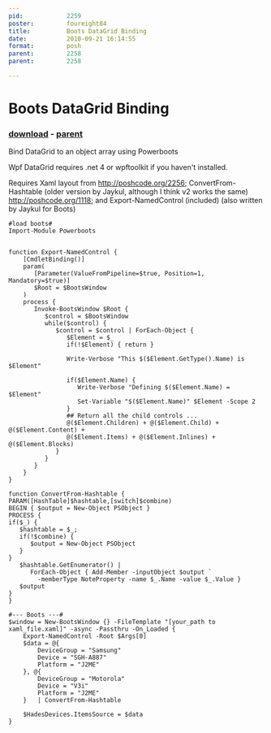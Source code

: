 ```yaml
---
pid:            2259
poster:         foureight84
title:          Boots DataGrid Binding
date:           2010-09-21 16:14:55
format:         posh
parent:         2258
parent:         2258

---
```


# Boots DataGrid Binding

### [download](2259.ps1) - [parent](2258.md)

Bind DataGrid to an object array using Powerboots

Wpf DataGrid requires .net 4 or wpftoolkit if you haven't installed.

Requires Xaml layout from http://poshcode.org/2256; ConvertFrom-Hashtable (older version by Jaykul, although I think v2 works the same) http://poshcode.org/1118; and Export-NamedControl (included) (also written by Jaykul for Boots)

```posh
#load boots#
Import-Module Powerboots


function Export-NamedControl {
	[CmdletBinding()]
	param(
	   [Parameter(ValueFromPipeline=$true, Position=1, Mandatory=$true)]
	   $Root = $BootsWindow
	)
	process {
	   Invoke-BootsWindow $Root { 
		  $control = $BootsWindow 
		  while($control) {
			 $control = $control | ForEach-Object {
				$Element = $_
				if(!$Element) { return }
	   
				Write-Verbose "This $($Element.GetType().Name) is $Element"
	  
				if($Element.Name) {
				   Write-Verbose "Defining $($Element.Name) = $Element"
				   Set-Variable "$($Element.Name)" $Element -Scope 2
				}
				## Return all the child controls ...
				@($Element.Children) + @($Element.Child) + @($Element.Content) + 
				@($Element.Items) + @($Element.Inlines) + @($Element.Blocks)
			 }
		  }
	   }
	}
}

function ConvertFrom-Hashtable {
PARAM([HashTable]$hashtable,[switch]$combine)
BEGIN { $output = New-Object PSObject }
PROCESS {
if($_) { 
   $hashtable = $_;
   if(!$combine) {
      $output = New-Object PSObject
   }
}
   $hashtable.GetEnumerator() | 
      ForEach-Object { Add-Member -inputObject $output `
	  	-memberType NoteProperty -name $_.Name -value $_.Value }
   $output
}
}

#--- Boots ---#
$window = New-BootsWindow {} -FileTemplate "[your_path to xaml_file.xaml]" -async -Passthru -On_Loaded {
    Export-NamedControl -Root $Args[0]
	$data = @{ 
		DeviceGroup = "Samsung" 
		Device = "SGH-A887" 
		Platform = "J2ME" 
	}, @{ 
		DeviceGroup = "Motorola"
		Device = "V3i"
		Platform = "J2ME"
	}   | ConvertFrom-Hashtable
	
	$HadesDevices.ItemsSource = $data
}
```
